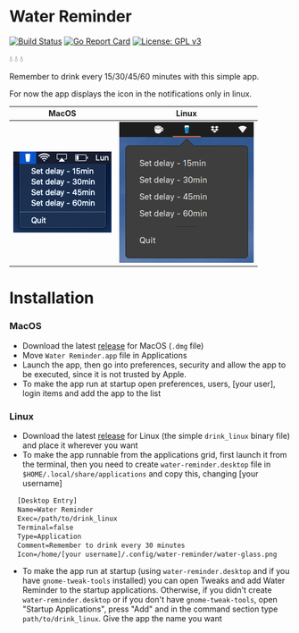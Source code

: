 # Water Reminder

[![Build Status](https://travis-ci.com/0xfederama/water-reminder.svg?branch=master)](https://travis-ci.com/0xfederama/water-reminder) [![Go Report Card](https://goreportcard.com/badge/github.com/0xfederama/water-reminder)](https://goreportcard.com/report/github.com/0xfederama/water-reminder) [![License: GPL v3](https://img.shields.io/badge/License-GPLv3-blue.svg)](https://www.gnu.org/licenses/gpl-3.0)

:droplet: :droplet: :droplet:

Remember to drink every 15/30/45/60 minutes with this simple app.

For now the app displays the icon in the notifications only in linux.

MacOS                      |  Linux
:-------------------------:|:-------------------------:
![WR-MacOS](https://github.com/0xfederama/water-reminder/blob/master/.screenshots/water-reminder-macos.png)  |  ![WR-Linux](https://github.com/0xfederama/water-reminder/blob/master/.screenshots/water-reminder-linux.png)

# Installation

### MacOS

- Download the latest [release](https://github.com/0xfederama/water-reminder/releases) for MacOS (`.dmg` file)
- Move `Water Reminder.app` file in Applications
- Launch the app, then go into preferences, security and allow the app to be executed, since it is not trusted by Apple.
- To make the app run at startup open preferences, users, [your user], login items and add the app to the list

### Linux

- Download the latest [release](https://github.com/0xfederama/water-reminder/releases) for Linux (the simple `drink_linux` binary file) and place it wherever you want
- To make the app runnable from the applications grid, first launch it from the terminal, then you need to create `water-reminder.desktop` file in `$HOME/.local/share/applications` and copy this, changing [your username]
```
  [Desktop Entry]
  Name=Water Reminder
  Exec=/path/to/drink_linux
  Terminal=false
  Type=Application
  Comment=Remember to drink every 30 minutes
  Icon=/home/[your username]/.config/water-reminder/water-glass.png
```
- To make the app run at startup (using `water-reminder.desktop` and if you have `gnome-tweak-tools` installed) you can open Tweaks and add Water Reminder to the startup applications. Otherwise, if you didn't create `water-reminder.desktop` or if you don't have `gnome-tweak-tools`, open "Startup Applications", press "Add" and in the command section type `path/to/drink_linux`. Give the app the name you want
